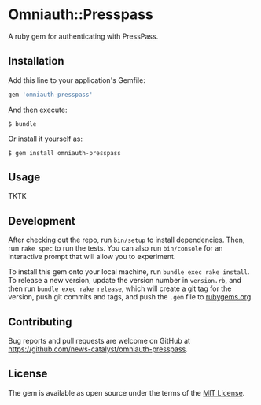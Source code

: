 # Omniauth::Presspass

A ruby gem for authenticating with PressPass.

## Installation

Add this line to your application's Gemfile:

```ruby
gem 'omniauth-presspass'
```

And then execute:

    $ bundle

Or install it yourself as:

    $ gem install omniauth-presspass

## Usage

TKTK

## Development

After checking out the repo, run `bin/setup` to install dependencies. Then, run `rake spec` to run the tests. You can also run `bin/console` for an interactive prompt that will allow you to experiment.

To install this gem onto your local machine, run `bundle exec rake install`. To release a new version, update the version number in `version.rb`, and then run `bundle exec rake release`, which will create a git tag for the version, push git commits and tags, and push the `.gem` file to [rubygems.org](https://rubygems.org).

## Contributing

Bug reports and pull requests are welcome on GitHub at https://github.com/news-catalyst/omniauth-presspass.

## License

The gem is available as open source under the terms of the [MIT License](https://opensource.org/licenses/MIT).
